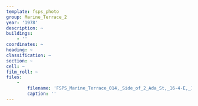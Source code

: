 ```yaml
---
template: fsps_photo
group: Marine_Terrace_2
year: '1978'
description: ~
buildings:
    - ''
coordinates: ~
heading: ~
classification: ~
section: ~
cell: ~
film_roll: ~
files:
    -
        filename: 'FSPS_Marine_Terrace_014,_Side_of_2_Ada_St,_16-4-E,_1978.png'
        caption: ''
---
```

